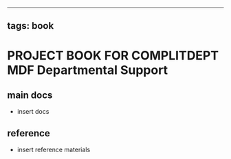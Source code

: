 
---
tags: book
---

PROJECT BOOK FOR COMPLITDEPT MDF Departmental Support
===

main docs
---

- insert docs

reference
---

- insert reference materials

